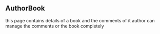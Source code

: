 ## AuthorBook

this page contains details of a book and the comments of it
author can manage the comments or the book completely
